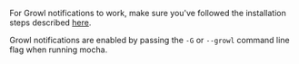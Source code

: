 For Growl notifications to work, make sure you've followed the installation steps described [here](https://github.com/visionmedia/node-growl#installation).

Growl notifications are enabled by passing the `-G` or `--growl` command line flag when running mocha.